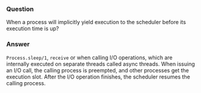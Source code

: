### Question
When a process will implicitly yield execution to the scheduler before
its execution time is up?


### Answer
`Process.sleep/1`, `receive` or when calling I/O operations, which are
internally executed on separate threads called async threads. When
issuing an I/O call, the calling process is preempted, and other
processes get the execution slot. After the I/O operation finishes, the
scheduler resumes the calling process.


